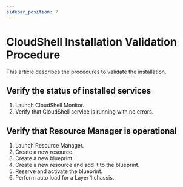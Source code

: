 ```yaml
---
sidebar_position: 7
---
```


# CloudShell Installation Validation Procedure

This article describes the procedures to validate the installation.

## Verify the status of installed services

1. Launch CloudShell Monitor.
2. Verify that CloudShell service is running with no errors.

## Verify that Resource Manager is operational

1. Launch Resource Manager.
2. Create a new resource.
3. Create a new blueprint.
4. Create a new resource and add it to the blueprint.
5. Reserve and activate the blueprint.
6. Perform auto load for a Layer 1 chassis.